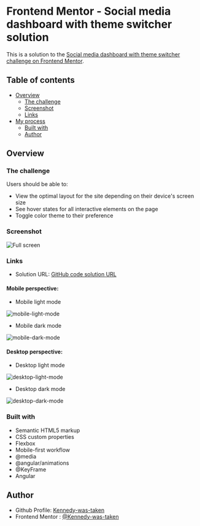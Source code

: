 # Frontend Mentor - Social media dashboard with theme switcher solution

This is a solution to the [Social media dashboard with theme switcher challenge on Frontend Mentor](https://www.frontendmentor.io/challenges/social-media-dashboard-with-theme-switcher-6oY8ozp_H).


## Table of contents

- [Overview](#overview)
  - [The challenge](#the-challenge)
  - [Screenshot](#screenshot)
  - [Links](#links)
- [My process](#my-process)
  <!-- - [What I learned](#what-i-learned) -->
  - [Built with](#built-with)
  - [Author](#author)

## Overview

### The challenge

Users should be able to:

- View the optimal layout for the site depending on their device's screen size
- See hover states for all interactive elements on the page
- Toggle color theme to their preference


### Screenshot
  
   ![Full screen](./src/assets/content/desktop-preview.jpg)

### Links

- Solution URL: [GitHub code solution URL](https://github.com/Kennedy-was-taken/social-media-dashboard-with-theme-switcher-master)
<!-- - Live site Url : [Vercel QR code app](https://product-list-with-cart-main-azure.vercel.app/) -->


#### Mobile perspective:
  - Mobile light mode

  ![mobile-light-mode](./src/assets/content/mobile-design-light.jpg)

  - Mobile dark mode

  ![mobile-dark-mode](./src/assets/content/mobile-design-dark.jpg)



#### Desktop perspective:
  - Desktop light mode

  ![desktop-light-mode](./src/assets/content/desktop-design-light.jpg)

  - Desktop dark mode

  ![desktop-dark-mode](./src/assets/content/desktop-design-dark.jpg)

<!-- ### What I learned

  1. Creating a Click Outside Directive in Angular:

      - Implemented a click outside directive within Angular to facilitate the closing of modal windows, tooltips, or dropdown menus.
      - Linked the directive to the HTML tag to ensure that clicking outside the designated area triggers the closing action.
      - Ensured that clicking within the designated area keeps the component open.

  2. Utilizing '@angular/animations' for Basic Animations:

      - Learned to integrate '@angular/animations' to animate sidebar actions in TypeScript.
      - Manipulated the opacity of a layer using triggers, states, transitions, and animations.
      - Implemented animations for opening and closing actions, enhancing user experience and interface interactivity.

  3. CSS Transformations and Animations:

      - Refreshed understanding of CSS transformations for manipulating the positioning of HTML elements at various keyframes.
      - Employed CSS animations to define animation properties, enabling keyframes to animate according to specified parameters.
      - By mastering these techniques, I've enhanced my ability to create dynamic and interactive user interfaces within Angular applications. -->

### Built with

- Semantic HTML5 markup
- CSS custom properties
- Flexbox
- Mobile-first workflow
- @media
- @angular/animations
- @KeyFrame
- Angular

## Author

- Github Profile: [Kennedy-was-taken](https://github.com/Kennedy-was-taken)
- Frontend Mentor : [@Kennedy-was-taken](https://www.frontendmentor.io/profile/Kennedy-was-taken)